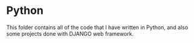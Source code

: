 # Python

This folder contains all of the code that I have written in Python, and also some projects done with DJANGO web framework.